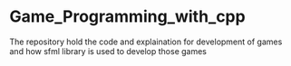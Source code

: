 # Game_Programming_with_cpp
The repository hold the code and explaination for development of games and how sfml library is used to develop those games
